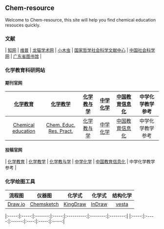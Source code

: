 ## Chem-resource

Welcome to Chem-resource, this site will help you find chemical education resouces quickly.

### 文献

| [知网](https://www.cnki.net/)  | [维普](http://www.cqvip.com/)  | [龙猫学术网](http://www.6453.net/)  | [小木虫](http://muchong.com/)  | [国家哲学社会科学文献中心](http://www.ncpssd.org/)  | [中国社会科学网](http://www.cssn.cn/)  | [广东省图书馆](http://www.zslib.com.cn/) |


### 化学教育科研网站
#### 期刊官网

| [化学教育](http://www.hxjy.chemsoc.org.cn/CN/volumn/home.shtml) | [化学教学]() | [化学教与学](http://www.jschemedu.com/Journalx_hxjyx/authorLogOn.action) | [中学化学]() | [中国教育信息化](https://www.ict.edu.cn/) | 中学化学教学参考 |
|:-----:|:-----:|:------:|:----:|:-----:|:-----:|
| [Chemical education](https://pubs.acs.org/loi/jceda8/) | [Chem. Educ. Res. Pract.](https://pubs.rsc.org/en/journals/journalissues/rp#!recentarticles&adv) | [化学教与学]() | [中学化学]() | [中国教育信息化]() | 中学化学教学参考 |

#### 投稿官网
| [化学教育](http://www.hxjy.chemsoc.org.cn/journalx/authorLogOn.action?mag_Id=1) | [化学教学]() | [化学教与学](http://www.jschemedu.com/Journalx_hxjyx/authorLogOn.action) | [中学化学]() | [中国教育信息化](http://jyxx.cbpt.cnki.net/wkg/WebPublication/index.aspx?mid=jyxx) | 中学化学教学参考 |


### 化学绘图工具

| 流程图 | 仪器图 | 化学式 | 化学式 | 结构化学 |
|:-----:|:-----:|:----------:|:----:|:----:|
| [Draw.io](https://draw-io.en.softonic.com/) | [Chemsketch](http://www.acdlabs.com/home/)  | [KingDraw](http://www.kingdraw.cn/)  | [InDraw](http://www.integle.com/static/indraw)  | [vesta](http://www.jp-minerals.org/vesta/en/download.html) |



|:-----:|:-----:|:-------:|:-----:|:----------:|:--------:|:--------:|
|:-----:|:-----:|:------:|:----:|:-----:|:-----:|
